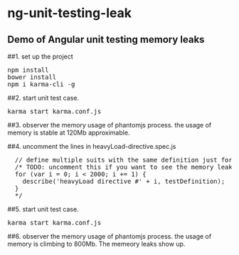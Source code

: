 # ng-unit-testing-leak
Demo of Angular unit testing memory leaks
-------------------
##1. set up the project
<pre>
npm install 
bower install
npm i karma-cli -g
</pre>

##2. start unit test case.
<pre>
karma start karma.conf.js
</pre>

##3. observer the memory usage of phantomjs process.
the usage of memory is stable at 120Mb approximable.

##4. uncomment the lines in heavyLoad-directive.spec.js
<pre>
  // define multiple suits with the same definition just for showcase
  /* TODO: uncomment this if you want to see the memory leaks
  for (var i = 0; i < 2000; i += 1) {
    describe('heavyLoad directive #' + i, testDefinition);
  }
  */
</pre>

##5. start unit test case.
<pre>
karma start karma.conf.js
</pre>

##6. observer the memory usage of phantomjs process.
the usage of memory is climbing to 800Mb.
The memeory leaks show up.
